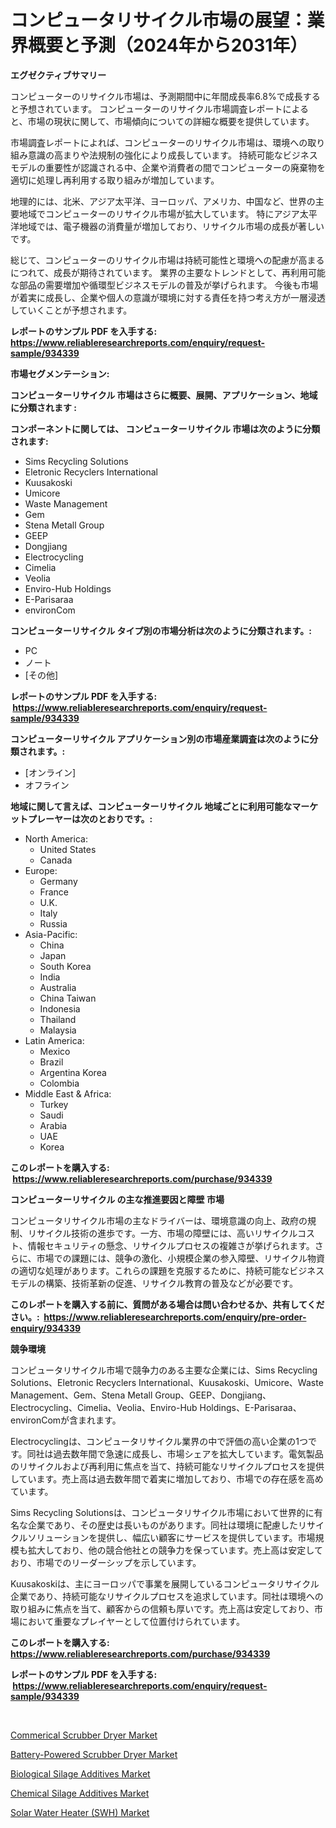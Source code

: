 <p><h1>コンピュータリサイクル市場の展望：業界概要と予測（2024年から2031年）</h1></p><p><strong>エグゼクティブサマリー</strong></p>
<p><p>コンピューターのリサイクル市場は、予測期間中に年間成長率6.8%で成長すると予想されています。 コンピューターのリサイクル市場調査レポートによると、市場の現状に関して、市場傾向についての詳細な概要を提供しています。</p><p>市場調査レポートによれば、コンピューターのリサイクル市場は、環境への取り組み意識の高まりや法規制の強化により成長しています。 持続可能なビジネスモデルの重要性が認識される中、企業や消費者の間でコンピューターの廃棄物を適切に処理し再利用する取り組みが増加しています。</p><p>地理的には、北米、アジア太平洋、ヨーロッパ、アメリカ、中国など、世界の主要地域でコンピューターのリサイクル市場が拡大しています。 特にアジア太平洋地域では、電子機器の消費量が増加しており、リサイクル市場の成長が著しいです。</p><p>総じて、コンピューターのリサイクル市場は持続可能性と環境への配慮が高まるにつれて、成長が期待されています。 業界の主要なトレンドとして、再利用可能な部品の需要増加や循環型ビジネスモデルの普及が挙げられます。 今後も市場が着実に成長し、企業や個人の意識が環境に対する責任を持つ考え方が一層浸透していくことが予想されます。</p></p>
<p><strong>レポートのサンプル PDF を入手する: <a href="https://www.reliableresearchreports.com/enquiry/request-sample/934339">https://www.reliableresearchreports.com/enquiry/request-sample/934339</a></strong></p>
<p><strong>市場セグメンテーション:</strong></p>
<p><strong> コンピューターリサイクル 市場はさらに概要、展開、アプリケーション、地域に分類されます :</strong></p>
<p><strong>コンポーネントに関しては、 コンピューターリサイクル 市場は次のように分類されます: &nbsp;</strong></p>
<p><ul><li>Sims Recycling Solutions</li><li>Eletronic Recyclers International</li><li>Kuusakoski</li><li>Umicore</li><li>Waste Management</li><li>Gem</li><li>Stena Metall Group</li><li>GEEP</li><li>Dongjiang</li><li>Electrocycling</li><li>Cimelia</li><li>Veolia</li><li>Enviro-Hub Holdings</li><li>E-Parisaraa</li><li>environCom</li></ul></p>
<p><strong> コンピューターリサイクル タイプ別の市場分析は次のように分類されます。:</strong></p>
<p><ul><li>PC</li><li>ノート</li><li>[その他]</li></ul></p>
<p><strong>レポートのサンプル PDF を入手する: &nbsp;<a href="https://www.reliableresearchreports.com/enquiry/request-sample/934339">https://www.reliableresearchreports.com/enquiry/request-sample/934339</a></strong></p>
<p><strong> コンピューターリサイクル アプリケーション別の市場産業調査は次のように分類されます。:</strong></p>
<p><ul><li>[オンライン]</li><li>オフライン</li></ul></p>
<p><strong>地域に関して言えば、コンピューターリサイクル 地域ごとに利用可能なマーケットプレーヤーは次のとおりです。:</strong></p>
<p><ul>
    <li>
        North America:
        <ul>
            <li>United States</li>
            <li>Canada</li>
        </ul>
    </li>
    <li>
        Europe:
        <ul>
            <li>Germany</li>
            <li>France</li>
            <li>U.K.</li>
            <li>Italy</li>
            <li>Russia</li>
        </ul>
    </li>
    <li>
        Asia-Pacific:
        <ul>
            <li>China</li>
            <li>Japan</li>
            <li>South Korea</li>
            <li>India</li>
            <li>Australia</li>
            <li>China Taiwan</li>
            <li>Indonesia</li>
            <li>Thailand</li>
            <li>Malaysia</li>
        </ul>
    </li>
    <li>
        Latin America:
        <ul>
            <li>Mexico</li>
            <li>Brazil</li>
            <li>Argentina Korea</li>
            <li>Colombia</li>
        </ul>
    </li>
    <li>
        Middle East & Africa:
        <ul>
            <li>Turkey</li>
            <li>Saudi</li>
            <li>Arabia</li>
            <li>UAE</li>
            <li>Korea</li>
        </ul>
    </li>
    </ul></p>
<p><strong>このレポートを購入する: &nbsp;<a href="https://www.reliableresearchreports.com/purchase/934339">https://www.reliableresearchreports.com/purchase/934339</a></strong></p>
<p><strong>コンピューターリサイクル の主な推進要因と障壁 市場</strong></p>
<p><p>コンピュータリサイクル市場の主なドライバーは、環境意識の向上、政府の規制、リサイクル技術の進歩です。一方、市場の障壁には、高いリサイクルコスト、情報セキュリティの懸念、リサイクルプロセスの複雑さが挙げられます。さらに、市場での課題には、競争の激化、小規模企業の参入障壁、リサイクル物資の適切な処理があります。これらの課題を克服するために、持続可能なビジネスモデルの構築、技術革新の促進、リサイクル教育の普及などが必要です。</p></p>
<p><strong>このレポートを購入する前に、質問がある場合は問い合わせるか、共有してください。:&nbsp; <a href="https://www.reliableresearchreports.com/enquiry/pre-order-enquiry/934339">https://www.reliableresearchreports.com/enquiry/pre-order-enquiry/934339</a></strong></p>
<p><strong>競争環境</strong></p>
<p><p>コンピュータリサイクル市場で競争力のある主要な企業には、Sims Recycling Solutions、Eletronic Recyclers International、Kuusakoski、Umicore、Waste Management、Gem、Stena Metall Group、GEEP、Dongjiang、Electrocycling、Cimelia、Veolia、Enviro-Hub Holdings、E-Parisaraa、environComが含まれます。</p><p>Electrocyclingは、コンピュータリサイクル業界の中で評価の高い企業の1つです。同社は過去数年間で急速に成長し、市場シェアを拡大しています。電気製品のリサイクルおよび再利用に焦点を当て、持続可能なリサイクルプロセスを提供しています。売上高は過去数年間で着実に増加しており、市場での存在感を高めています。</p><p>Sims Recycling Solutionsは、コンピュータリサイクル市場において世界的に有名な企業であり、その歴史は長いものがあります。同社は環境に配慮したリサイクルソリューションを提供し、幅広い顧客にサービスを提供しています。市場規模も拡大しており、他の競合他社との競争力を保っています。売上高は安定しており、市場でのリーダーシップを示しています。</p><p>Kuusakoskiは、主にヨーロッパで事業を展開しているコンピュータリサイクル企業であり、持続可能なリサイクルプロセスを追求しています。同社は環境への取り組みに焦点を当て、顧客からの信頼も厚いです。売上高は安定しており、市場において重要なプレイヤーとして位置付けられています。</p></p>
<p><strong>このレポートを購入する: &nbsp; <a href="https://www.reliableresearchreports.com/purchase/934339">https://www.reliableresearchreports.com/purchase/934339</a></strong></p>
<p><strong>レポートのサンプル PDF を入手する: &nbsp;<a href="https://www.reliableresearchreports.com/enquiry/request-sample/934339">https://www.reliableresearchreports.com/enquiry/request-sample/934339</a></strong><strong></strong></p>
<p>&nbsp;</p>
<p><p><a href="https://issuu.com/reportprime-2/docs/commerical-scrubber-dryer-market-size-2030.pptx">Commerical Scrubber Dryer Market</a></p><p><a href="https://issuu.com/reportprime-2/docs/battery-powered-scrubber-dryer-market-size-2030.pp">Battery-Powered Scrubber Dryer Market</a></p><p><a href="https://invited-way-688.notion.site/Biological-Silage-Additives-Market-Size-Market-Share-and-Global-Market-Analysis-Report-2024-2031-580edc7d01c64fb790dac5446c5bb8be">Biological Silage Additives Market</a></p><p><a href="https://mire-aunt-385.notion.site/Chemical-Silage-Additives-Market-Size-Share-Trends-Analysis-Report-By-Application-Regional-Outlo-c3cb8c226e264860bce93814327cf3de">Chemical Silage Additives Market</a></p><p><a href="https://github.com/CliffMedina6/Market-Research-Report-List-3/blob/main/solar-water-heater-swh-market.md">Solar Water Heater (SWH) Market</a></p></p>